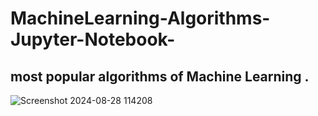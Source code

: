 # MachineLearning-Algorithms-Jupyter-Notebook-

most popular algorithms of  Machine Learning .
------------------------
![Screenshot 2024-08-28 114208](https://github.com/user-attachments/assets/0d43d380-e3f6-4426-9994-9aa048be93d7 )
